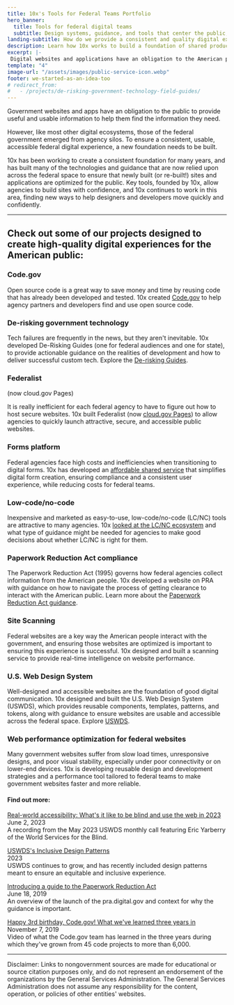 ```yaml
---
title: 10x's Tools for Federal Teams Portfolio  
hero_banner:
  title: Tools for federal digital teams
  subtitle: Design systems, guidance, and tools that center the public, instead of mirroring government silos.
landing-subtitle: How do we provide a consistent and quality digital experience for the American public?
description: Learn how 10x works to build a foundation of shared products to make it easier for federal teams to provide exceptional digital experiences. 
excerpt: |-
 Digital websites and applications have an obligation to the American people to provide useful and usable information to help them find the information they need. However, like most other digital ecosystems, those of the federal government emerged from agency silos. To ensure a consistent, usable, accessible federal digital experience, a new foundation needs to be built.
template: "4"
image-url: "/assets/images/public-service-icon.webp"
footer: we-started-as-an-idea-too
# redirect_from: 
#   - /projects/de-risking-government-technology-field-guides/
---
```

<p class="usa-intro">  
  Government websites and apps have an obligation to the public to provide useful and usable information to help them find the information they need.
</p>

However, like most other digital ecosystems, those of the federal government emerged from agency silos. To ensure a consistent, usable, accessible federal digital experience, a new foundation needs to be built.

10x has been working to create a consistent foundation for many years, and has built many of the technologies and guidance that are now relied upon across the federal space to ensure that newly built (or re-built!) sites and applications are optimized for the public. Key tools, founded by 10x, allow agencies to build sites with confidence, and 10x continues to work in this area, finding new ways to help designers and developers move quickly and confidently.

---

## Check out some of our projects designed to create high-quality digital experiences for the American public:

### <span>Code.gov</span>

Open source code is a great way to save money and time by reusing code that has already been developed and tested. 10x created <a class="usa-link usa-link--external" rel="noreferrer" target="_blank" href="https://code.gov/">Code.gov</a> to help agency partners and developers find and use open source code.

### De-risking government technology

Tech failures are frequently in the news, but they aren't inevitable. 10x developed De-Risking Guides (one for federal audiences and one for state), to provide actionable guidance on the realities of development and how to deliver successful custom tech. Explore the <a class="usa-link usa-link--external" rel="noreferrer" target="_blank" href="https://guides.18f.gov/derisking-government-tech/">De-risking Guides</a>.

### Federalist
(now <span>cloud.gov</span> Pages)

It is really inefficient for each federal agency to have to figure out how to host secure websites. 10x built Federalist (now <a class="usa-link usa-link--external" rel="noreferrer" target="_blank" href="https://cloud.gov/pages">cloud.gov Pages</a>) to allow agencies to quickly launch attractive, secure, and accessible public websites. 

### Forms platform

Federal agencies face high costs and inefficiencies when transitioning to digital forms. 10x has developed an <a class="usa-link usa-link--external" rel="noreferrer" target="_blank" href="https://federalist-9ab3a388-1535-4bd5-a4bf-04c7933172d6.sites.pages.cloud.gov/preview/gsa-tts/forms/demo/">affordable shared service</a> that simplifies digital form creation, ensuring compliance and a consistent user experience, while reducing costs for federal teams.

### Low-code/no-code

Inexpensive and marketed as easy-to-use, low-code/no-code (LC/NC) tools are attractive to many agencies. 10x <a class="usa-link" href="{{ '/news/low-code-no-code' | url }}">looked at the LC/NC ecosystem</a> and what type of guidance might be needed for agencies to make good decisions about whether LC/NC is right for them.

### Paperwork Reduction Act compliance

The Paperwork Reduction Act (1995) governs how federal agencies collect information from the American people. 10x developed a website on PRA with guidance on how to navigate the process of getting clearance to interact with the American public. Learn more about the <a class="usa-link usa-link--external" rel="noreferrer" target="_blank" href="https://pra.digital.gov/">Paperwork Reduction Act guidance</a>.

### Site Scanning

Federal websites are a key way the American people interact with the government, and ensuring those websites are optimized is important to ensuring this experience is successful. 10x designed and built a scanning service to provide real-time intelligence on website performance.

### U.S. Web Design System

Well-designed and accessible websites are the foundation of good digital communication. 10x designed and built the U.S. Web Design System (USWDS), which provides reusable components, templates, patterns, and tokens, along with guidance to ensure websites are usable and accessible across the federal space. Explore <a class="usa-link usa-link--external" rel="noreferrer" target="_blank" href="https://designsystem.digital.gov/">USWDS</a>.

### Web performance optimization for federal websites

Many government websites suffer from slow load times, unresponsive designs, and poor visual stability, especially under poor connectivity or on lower-end devices. 10x is developing reusable design and development strategies and a performance tool tailored to federal teams to make government websites faster and more reliable.

#### Find out more:

<p>
  <a class="usa-link usa-link--external" rel="noreferrer" target="_blank" href="https://www.youtube.com/watch?v=SG6Bbv-uKeg">
    Real-world accessibility: What's it like to be blind and use the web in 2023
  </a>
  <br>
  June 2, 2023
  <br>
  A recording from the May 2023 USWDS monthly call featuring Eric Yarberry of the World Services for the Blind.
</p>

<p>
  <a class="usa-link usa-link--external" rel="noreferrer" target="_blank" href="https://designsystem.digital.gov/together/">
    USWDS's Inclusive Design Patterns
  </a>
  <br>
  2023
  <br>
  USWDS continues to grow, and has recently included design patterns meant to ensure an equitable and inclusive experience.
</p>

<p>
  <a class="usa-link usa-link--external" rel="noreferrer" target="_blank" href="https://digital.gov/2019/06/18/introducing-a-guide-paperwork-reduction-act/">
    Introducing a guide to the Paperwork Reduction Act
  </a>
  <br>
  June 18, 2019
  <br>
  An overview of the launch of the pra.digital.gov and context for why the guidance is important.
</p>

<p>
  <a class="usa-link usa-link--external" rel="noreferrer" target="_blank" href="https://digital.gov/event/2019/11/07/happy-3rd-birthday-codegov-what-weve-learned-three-years-in/">
    Happy 3rd birthday, Code.gov! What we've learned three years in
  </a>
  <br>
  November 7, 2019
  <br>
  Video of what the Code.gov team has learned in the three years during which they've grown from 45 code projects to more than 6,000.
</p>

---

<p class="disclaimer">Disclaimer: Links to nongovernment sources are made for educational or source citation purposes only, and do not represent an endorsement of the organizations by the General Services Administration. The General Services Administration does not assume any responsibility for the content, operation, or policies of other entities' websites.
</p>